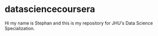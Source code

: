 # datasciencecoursera
Hi my name is Stephan and this is my repository for JHU's Data Science Specialization. 

